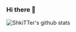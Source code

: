### Hi there 👋


![ShkiTTer's github stats](https://github-readme-stats.vercel.app/api?username=ShkiTTer&show_icons=true&theme=tokyonight)
